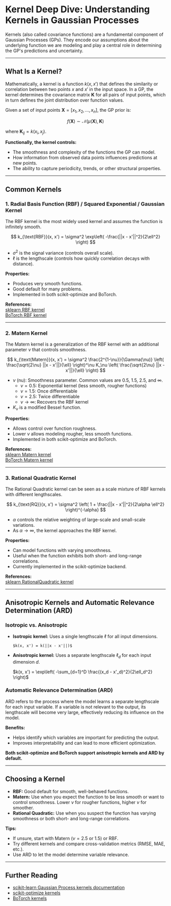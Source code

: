 # Kernel Deep Dive: Understanding Kernels in Gaussian Processes

Kernels (also called covariance functions) are a fundamental component of Gaussian Processes (GPs). They encode our assumptions about the underlying function we are modeling and play a central role in determining the GP's predictions and uncertainty.

---

## What Is a Kernel?

Mathematically, a kernel is a function $k(x, x')$ that defines the similarity or correlation between two points $x$ and $x'$ in the input space. In a GP, the kernel determines the covariance matrix $\mathbf{K}$ for all pairs of input points, which in turn defines the joint distribution over function values.

Given a set of input points $\mathbf{X} = [x_1, x_2, ..., x_n]$, the GP prior is:

$$
f(\mathbf{X}) \sim \mathcal{N}(\mu(\mathbf{X}), \mathbf{K})
$$

where $\mathbf{K}_{ij} = k(x_i, x_j)$.

**Functionally, the kernel controls:**

- The smoothness and complexity of the functions the GP can model.
- How information from observed data points influences predictions at new points.
- The ability to capture periodicity, trends, or other structural properties.

---

## Common Kernels

### 1. Radial Basis Function (RBF) / Squared Exponential / Gaussian Kernel

The RBF kernel is the most widely used kernel and assumes the function is infinitely smooth.

$$
k_{\text{RBF}}(x, x') = \sigma^2 \exp\left( -\frac{||x - x'||^2}{2\ell^2} \right)
$$

- $\sigma^2$ is the signal variance (controls overall scale).
- $\ell$ is the lengthscale (controls how quickly correlation decays with distance).

**Properties:**

- Produces very smooth functions.
- Good default for many problems.
- Implemented in both scikit-optimize and BoTorch.

**References:**  
[sklearn RBF kernel](https://scikit-learn.org/stable/modules/generated/sklearn.gaussian_process.kernels.RBF.html)  
[BoTorch RBF kernel](https://botorch.org/api/_modules/botorch/kernels/rbf_kernel.html)

---

### 2. Matern Kernel

The Matern kernel is a generalization of the RBF kernel with an additional parameter $\nu$ that controls smoothness.

$$
k_{\text{Matern}}(x, x') = \sigma^2 \frac{2^{1-\nu}}{\Gamma(\nu)} \left( \frac{\sqrt{2\nu} ||x - x'||}{\ell} \right)^\nu K_\nu \left( \frac{\sqrt{2\nu} ||x - x'||}{\ell} \right)
$$

- $\nu$ (nu): Smoothness parameter. Common values are 0.5, 1.5, 2.5, and $\infty$.
    - $\nu = 0.5$: Exponential kernel (less smooth, rougher functions)
    - $\nu = 1.5$: Once differentiable
    - $\nu = 2.5$: Twice differentiable
    - $\nu \to \infty$: Recovers the RBF kernel
- $K_\nu$ is a modified Bessel function.

**Properties:**

- Allows control over function roughness.
- Lower $\nu$ allows modeling rougher, less smooth functions.
- Implemented in both scikit-optimize and BoTorch.

**References:**  
[sklearn Matern kernel](https://scikit-learn.org/stable/modules/generated/sklearn.gaussian_process.kernels.Matern.html)  
[BoTorch Matern kernel](https://botorch.org/api/_modules/botorch/kernels/matern_kernel.html)

---

### 3. Rational Quadratic Kernel

The Rational Quadratic kernel can be seen as a scale mixture of RBF kernels with different lengthscales.

$$
k_{\text{RQ}}(x, x') = \sigma^2 \left( 1 + \frac{||x - x'||^2}{2\alpha \ell^2} \right)^{-\alpha}
$$

- $\alpha$ controls the relative weighting of large-scale and small-scale variations.
- As $\alpha \to \infty$, the kernel approaches the RBF kernel.

**Properties:**

- Can model functions with varying smoothness.
- Useful when the function exhibits both short- and long-range correlations.
- Currently implemented in the scikit-optimize backend.

**References:**  
[sklearn RationalQuadratic kernel](https://scikit-learn.org/stable/modules/generated/sklearn.gaussian_process.kernels.RationalQuadratic.html)

---

## Anisotropic Kernels and Automatic Relevance Determination (ARD)

### Isotropic vs. Anisotropic

- **Isotropic kernel:** Uses a single lengthscale $\ell$ for all input dimensions.  

      $k(x, x') = k(||x - x'||)$

- **Anisotropic kernel:** Uses a separate lengthscale $\ell_d$ for each input dimension $d$.  
  
    $k(x, x') = \exp\left( -\sum_{d=1}^D \frac{(x_d - x'_d)^2}{2\ell_d^2} \right)$

### Automatic Relevance Determination (ARD)

ARD refers to the process where the model learns a separate lengthscale for each input variable. If a variable is not relevant to the output, its lengthscale will become very large, effectively reducing its influence on the model.

**Benefits:**

- Helps identify which variables are important for predicting the output.
- Improves interpretability and can lead to more efficient optimization.

**Both scikit-optimize and BoTorch support anisotropic kernels and ARD by default.**

---

## Choosing a Kernel

- **RBF:** Good default for smooth, well-behaved functions.
- **Matern:** Use when you expect the function to be less smooth or want to control smoothness. Lower $\nu$ for rougher functions, higher $\nu$ for smoother.
- **Rational Quadratic:** Use when you suspect the function has varying smoothness or both short- and long-range correlations.

**Tips:**

- If unsure, start with Matern ($\nu=2.5$ or $1.5$) or RBF.
- Try different kernels and compare cross-validation metrics (RMSE, MAE, etc.).
- Use ARD to let the model determine variable relevance.

---

## Further Reading

- [scikit-learn Gaussian Process kernels documentation](https://scikit-learn.org/stable/modules/gaussian_process.html#kernels-for-gaussian-processes)
- [scikit-optimize kernels](https://scikit-optimize.github.io/stable/modules/kernels.html)
- [BoTorch kernels](https://botorch.org/api/kernels.html)